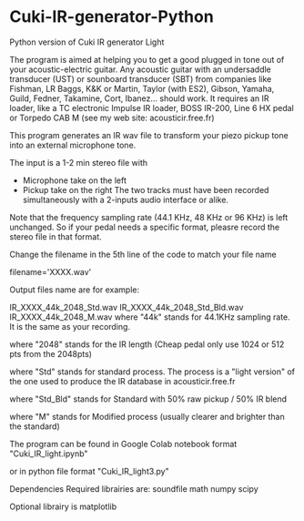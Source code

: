 # Cuki-IR-generator-Python
Python version of Cuki IR generator Light

The program is aimed at helping you to get a good plugged in tone out of your acoustic-electric guitar. Any acoustic guitar with an undersaddle transducer (UST) or sounboard transducer (SBT)
from companies like Fishman, LR Baggs, K&K or Martin, Taylor (with ES2), Gibson, Yamaha, Guild, Fedner, Takamine, Cort, Ibanez... should work.
It requires an IR loader, like a TC electronic Impulse IR loader, BOSS IR-200, Line 6 HX pedal or Torpedo CAB M (see my web site: acousticir.free.fr)

This program generates an IR wav file to transform your piezo pickup tone into an external microphone tone.

The input is a 1-2 min stereo file with 
* Microphone take on the left
* Pickup take on the right
The two tracks must have been recorded simultaneously with a 2-inputs audio interface or alike.

Note that the frequency sampling rate (44.1 KHz, 48 KHz or 96 KHz) is left unchanged. So if your pedal needs a specific format, pleasre record the stereo file in that format.

Change the filename in the 5th line of the code to match your file name

filename='XXXX.wav'

Output files name are for example:

IR_XXXX_44k_2048_Std.wav
IR_XXXX_44k_2048_Std_Bld.wav
IR_XXXX_44k_2048_M.wav
where "44k" stands for 44.1KHz sampling rate. It is the same as your recording.

where  "2048" stands for the IR length (Cheap pedal only use 1024 or 512 pts from the 2048pts)

where "Std" stands for standard process. The process is a "light version" of the one used to produce the IR database in acousticir.free.fr

where "Std_Bld" stands for Standard with 50% raw pickup / 50% IR blend

where "M" stands for Modified process (usually clearer and brighter than the standard)

The program can be found in Google Colab notebook format
"Cuki_IR_light.ipynb"

or in python file format
"Cuki_IR_light3.py"

Dependencies
Required librairies are:
soundfile
math
numpy
scipy

Optional librairy is
matplotlib
